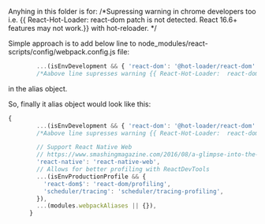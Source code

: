 Anyhing in this folder is for:
/*Supressing warning in chrome developers too i.e. {{ React-Hot-Loader:  react-dom patch is not detected. React 16.6+ features may not work.}}  with hot-reloader. */

Simple approach is to add below line to node_modules/react-scripts/config/webpack.config.js file:
```js
        ...(isEnvDevelopment && { 'react-dom': '@hot-loader/react-dom' }),
        /*Aabove line supresses warning {{ React-Hot-Loader:  react-dom patch is not detected. React 16.6+ features may not work.}}  with hot-reloader. */
```
in the alias object.

So, finally it alias object would look like this:
```js
{
        ...(isEnvDevelopment && { 'react-dom': '@hot-loader/react-dom' }),
        /*Aabove line supresses warning {{ React-Hot-Loader:  react-dom patch is not detected. React 16.6+ features may not work.}}  with hot-reloader. */

        // Support React Native Web
        // https://www.smashingmagazine.com/2016/08/a-glimpse-into-the-future-with-react-native-for-web/
        'react-native': 'react-native-web',
        // Allows for better profiling with ReactDevTools
        ...(isEnvProductionProfile && {
          'react-dom$': 'react-dom/profiling',
          'scheduler/tracing': 'scheduler/tracing-profiling',
        }),
        ...(modules.webpackAliases || {}),
      }
```